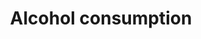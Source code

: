 ---
title: Alcohol consumption
longTitle: 'Alcohol consumption'
tags:
- gccommon
french:
- "[[Consommation dalcool]]"
relatedTerm:
- "[[Alcoholic beverages]]"
usedFor:
- "[[Alcohol drinking]]"
- "[[Alcohol use]]"
- "[[Alcoholic beverage consumption]]"
---